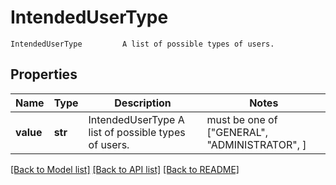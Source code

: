# IntendedUserType

    IntendedUserType         A list of possible types of users.     

## Properties
Name | Type | Description | Notes
------------ | ------------- | ------------- | -------------
**value** | **str** |     IntendedUserType         A list of possible types of users.      |  must be one of ["GENERAL", "ADMINISTRATOR", ]

[[Back to Model list]](../README.md#documentation-for-models) [[Back to API list]](../README.md#documentation-for-api-endpoints) [[Back to README]](../README.md)


